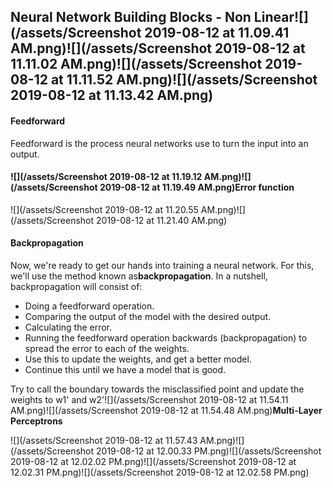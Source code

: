 ## Neural Network Building Blocks - Non Linear![](/assets/Screenshot 2019-08-12 at 11.09.41 AM.png)![](/assets/Screenshot 2019-08-12 at 11.11.02 AM.png)![](/assets/Screenshot 2019-08-12 at 11.11.52 AM.png)![](/assets/Screenshot 2019-08-12 at 11.13.42 AM.png)

#### Feedforward

Feedforward is the process neural networks use to turn the input into an output.

#### ![](/assets/Screenshot 2019-08-12 at 11.19.12 AM.png)![](/assets/Screenshot 2019-08-12 at 11.19.49 AM.png)Error function

![](/assets/Screenshot 2019-08-12 at 11.20.55 AM.png)![](/assets/Screenshot 2019-08-12 at 11.21.40 AM.png)

#### Backpropagation

Now, we're ready to get our hands into training a neural network. For this, we'll use the method known as**backpropagation**. In a nutshell, backpropagation will consist of:

* Doing a feedforward operation.
* Comparing the output of the model with the desired output.
* Calculating the error.
* Running the feedforward operation backwards \(backpropagation\) to spread the error to each of the weights.
* Use this to update the weights, and get a better model.
* Continue this until we have a model that is good.

Try to call the boundary towards the misclassified point and update the weights to w1' and w2'![](/assets/Screenshot 2019-08-12 at 11.54.11 AM.png)![](/assets/Screenshot 2019-08-12 at 11.54.48 AM.png)**Multi-Layer Perceptrons**

![](/assets/Screenshot 2019-08-12 at 11.57.43 AM.png)![](/assets/Screenshot 2019-08-12 at 12.00.33 PM.png)![](/assets/Screenshot 2019-08-12 at 12.02.02 PM.png)![](/assets/Screenshot 2019-08-12 at 12.02.31 PM.png)![](/assets/Screenshot 2019-08-12 at 12.02.58 PM.png)

